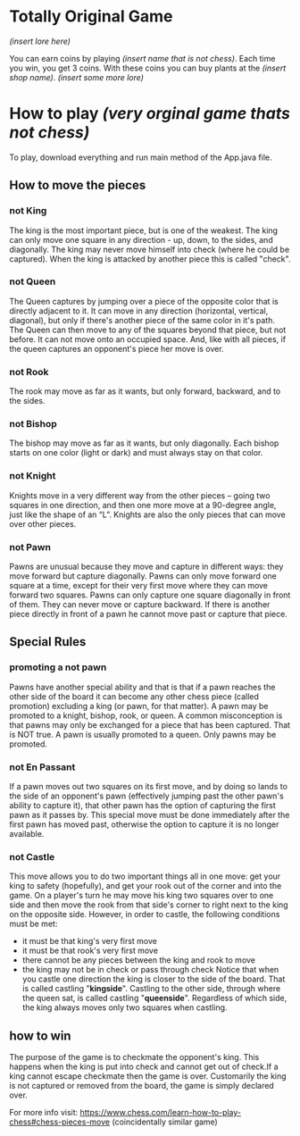 # Totally Original Game
_(insert lore here)_

You can earn coins by playing _(insert name that is not chess)_. Each time you win, you get 3 coins. With these coins you can buy plants at the _(insert shop name)_. _(insert some more lore)_

# How to play _(very orginal game thats not chess)_
To play, download everything and run main method of the App.java file.
## How to move the pieces
 ### not King
 The king is the most important piece, but is one of the weakest. The king can only move one square in any direction - up, down, to the sides, and diagonally.
 The king may never move himself into check (where he could be captured). When the king is attacked by another piece this is called "check".
 ### not Queen
 The Queen captures by jumping over a piece of the opposite color that is directly adjacent to it. It can move in any direction (horizontal, vertical, diagonal), but only if there's another piece of the same color in it's path. The Queen can then move to any of the squares beyond that piece, but not before. It can not move onto an occupied space. 
 And, like with all pieces, if the queen captures an opponent's piece her move is over. 
 ### not Rook 
 The rook may move as far as it wants, but only forward, backward, and to the sides.
 ### not Bishop
 The bishop may move as far as it wants, but only diagonally. Each bishop starts on one color (light or dark) and must always stay on that color.
 ### not Knight
 Knights move in a very different way from the other pieces – going two squares in one direction, and then one more move at a 90-degree angle, just like the shape of an “L”.
 Knights are also the only pieces that can move over other pieces.
 ### not Pawn
 Pawns are unusual because they move and capture in different ways: they move forward but capture diagonally. Pawns can only move forward one square at a time, except for their very first move where they can move forward two squares.
 Pawns can only capture one square diagonally in front of them. They can never move or capture backward. If there is another piece directly in front of a pawn he cannot move past or capture that piece.
## Special Rules
 ### promoting a not pawn
 Pawns have another special ability and that is that if a pawn reaches the other side of the board it can become any other chess piece (called promotion) excluding a king (or pawn, for that matter).
 A pawn may be promoted to a knight, bishop, rook, or queen. A common misconception is that pawns may only be exchanged for a piece that has been captured. That is NOT true. A pawn is usually promoted to a queen. Only pawns may be promoted.
 ### not En Passant
 If a pawn moves out two squares on its first move, and by doing so lands to the side of an opponent's pawn (effectively jumping past the other pawn's ability to capture it), that other pawn has the option of capturing the first pawn as it passes by.
 This special move must be done immediately after the first pawn has moved past, otherwise the option to capture it is no longer available. 
 ### not Castle  
 This move allows you to do two important things all in one move: get your king to safety (hopefully), and get your rook out of the corner and into the game. On a player's turn he may move his king two squares over to one side and then move the rook from that side's corner to right next to the king on the opposite side.
 However, in order to castle, the following conditions must be met:
 * it must be that king's very first move
 * it must be that rook's very first move
 * there cannot be any pieces between the king and rook to move
 * the king may not be in check or pass through check
 Notice that when you castle one direction the king is closer to the side of the board. That is called castling "**kingside**". Castling to the other side, through where the queen sat, is called castling "**queenside**". Regardless of which side, the king always moves only two squares when castling.
## how to win
The purpose of the game is to checkmate the opponent's king. This happens when the king is put into check and cannot get out of check.If a king cannot escape checkmate then the game is over. Customarily the king is not captured or removed from the board, the game is simply declared over.

For more info visit: https://www.chess.com/learn-how-to-play-chess#chess-pieces-move 
(coincidentally similar game)
